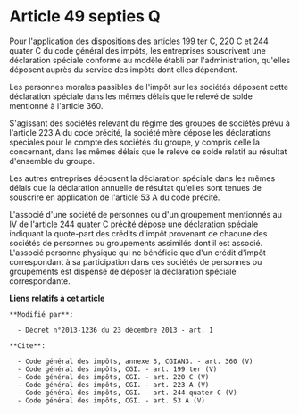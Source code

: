 # Article 49 septies Q

Pour l'application des dispositions des articles 199 ter C, 220 C et 244 quater C du code général des impôts, les entreprises
souscrivent une déclaration spéciale conforme au modèle établi par l'administration, qu'elles déposent auprès du service des
impôts dont elles dépendent. 

Les personnes morales passibles de l'impôt sur les sociétés déposent cette déclaration spéciale dans les mêmes délais que le
relevé de solde mentionné à l'article 360. 

S'agissant des sociétés relevant du régime des groupes de sociétés prévu à l'article 223 A du code précité, la société mère
dépose les déclarations spéciales pour le compte des sociétés du groupe, y compris celle la concernant, dans les mêmes délais
que le relevé de solde relatif au résultat d'ensemble du groupe. 

Les autres entreprises déposent la déclaration spéciale dans les mêmes délais que la déclaration annuelle de résultat
qu'elles sont tenues de souscrire en application de l'article 53 A du code précité. 

L'associé d'une société de personnes ou d'un groupement mentionnés au IV de l'article 244 quater C précité dépose une
déclaration spéciale indiquant la quote-part des crédits d'impôt provenant de chacune des sociétés de personnes ou
groupements assimilés dont il est associé. L'associé personne physique qui ne bénéficie que d'un crédit d'impôt correspondant
à sa participation dans ces sociétés de personnes ou groupements est dispensé de déposer la déclaration spéciale
correspondante.

**Liens relatifs à cet article**

	**Modifié par**:

	  - Décret n°2013-1236 du 23 décembre 2013 - art. 1

	**Cite**:

	  - Code général des impôts, annexe 3, CGIAN3. - art. 360 (V)
	  - Code général des impôts, CGI. - art. 199 ter (V)
	  - Code général des impôts, CGI. - art. 220 C (V)
	  - Code général des impôts, CGI. - art. 223 A (V)
	  - Code général des impôts, CGI. - art. 244 quater C (V)
	  - Code général des impôts, CGI. - art. 53 A (V)
